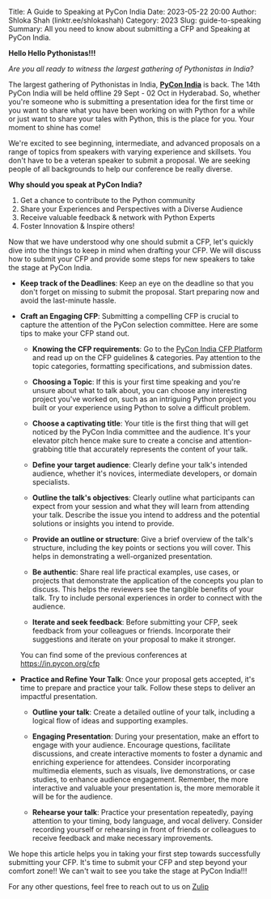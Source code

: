 Title: A Guide to Speaking at PyCon India
Date: 2023-05-22 20:00
Author: Shloka Shah (linktr.ee/shlokashah)
Category: 2023
Slug: guide-to-speaking
Summary: All you need to know about submitting a CFP and Speaking at PyCon India.

**Hello Hello Pythonistas!!!**

*Are you all ready to witness the largest gathering of Pythonistas in India?*

The largest gathering of Pythonistas in India, [**PyCon India**](https://in.pycon.org/2023/) is back. The 14th PyCon India will be held offline 29 Sept - 02 Oct in Hyderabad. So, whether you're someone who is submitting a presentation idea for the first time or you want to share what you have been working on with Python for a while or just want to share your tales with Python, this is the place for you. Your moment to shine has come!

We're excited to see beginning, intermediate, and advanced proposals on a range of topics from speakers with varying experience and skillsets. You don't have to be a veteran speaker to submit a proposal. We are seeking people of all backgrounds to help our conference be really diverse. 

**Why should you speak at PyCon India?**

1. Get a chance to contribute to the Python community
2. Share your Experiences and Perspectives with a Diverse Audience
3. Receive valuable feedback & network with Python Experts
4. Foster Innovation & Inspire others!

Now that we have understood why one should submit a CFP, let's quickly dive into the things to keep in mind when drafting your CFP. We will discuss how to submit your CFP and provide some steps for new speakers to take the stage at PyCon India.

- **Keep track of the Deadlines**: Keep an eye on the deadline so that you don't forget on missing to submit the proposal. Start preparing now and avoid the last-minute hassle.


-  **Craft an Engaging CFP**: Submitting a compelling CFP is crucial to capture the attention of the PyCon selection committee. Here are some tips to make your CFP stand out.

	-  **Knowing the CFP requirements**: Go to the [PyCon India CFP Platform](https://in.pycon.org/cfp/pycon-india-2023/proposals/) and read up on the CFP guidelines & categories. Pay attention to the topic categories, formatting specifications, and submission dates.

	-  **Choosing a Topic**: If this is your first time speaking and you're unsure about what to talk about, you can choose any interesting project you've worked on, such as an intriguing Python project you built or your experience using Python to solve a difficult problem.

	-  **Choose a captivating title**: Your title is the first thing that will get noticed by the PyCon India committee and the audience. It's your elevator pitch hence make sure to create a concise and attention-grabbing title that accurately represents the content of your talk.

	-  **Define your target audience**: Clearly define your talk's intended audience, whether it's novices, intermediate developers, or domain specialists.

	-  **Outline the talk's objectives**: Clearly outline what participants can expect from your session and what they will learn from attending your talk. Describe the issue you intend to address and the potential solutions or insights you intend to provide.

	-  **Provide an outline or structure**: Give a brief overview of the talk's structure, including the key points or sections you will cover. This helps in demonstrating a well-organized presentation.

	-  **Be authentic**: Share real life practical examples, use cases, or projects that demonstrate the application of the concepts you plan to discuss. This helps the reviewers see the tangible benefits of your talk. Try to include personal experiences in order to connect with the audience.

	-  **Iterate and seek feedback**: Before submitting your CFP, seek feedback from your colleagues or friends. Incorporate their suggestions and iterate on your proposal to make it stronger.

	You can find some of the previous conferences at <https://in.pycon.org/cfp>

-  **Practice and Refine Your Talk**: Once your proposal gets accepted, it's time to prepare and practice your talk. Follow these steps to deliver an impactful presentation.

	- **Outline your talk**: Create a detailed outline of your talk, including a logical flow of ideas and supporting examples.

	- **Engaging Presentation**: During your presentation, make an effort to engage with your audience. Encourage questions, facilitate discussions, and create interactive moments to foster a dynamic and enriching experience for attendees. Consider incorporating multimedia elements, such as visuals, live demonstrations, or case studies, to enhance audience engagement. Remember, the more interactive and valuable your presentation is, the more memorable it will be for the audience.

	- **Rehearse your talk**: Practice your presentation repeatedly, paying attention to your timing, body language, and vocal delivery. Consider recording yourself or rehearsing in front of friends or colleagues to receive feedback and make necessary improvements.

We hope this article helps you in taking your first step towards successfully submitting your CFP. It's time to submit your CFP and step beyond your comfort zone!! We can't wait to see you take the stage at PyCon India!!!

For any other questions, feel free to reach out to us on [Zulip](https://pyconindia.zulipchat.com/)